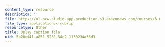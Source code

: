 ```yaml
---
content_type: resource
description: ''
file: https://ol-ocw-studio-app-production.s3.amazonaws.com/courses/6-01sc-introduction-to-electrical-engineering-and-computer-science-i-spring-2011/5b20e641a851523384e21130234a36d3_vcDBNyKvLcs.vtt
file_type: application/x-subrip
resourcetype: Other
title: 3play caption file
uid: 5b20e641-a851-5233-84e2-1130234a36d3
---
```

